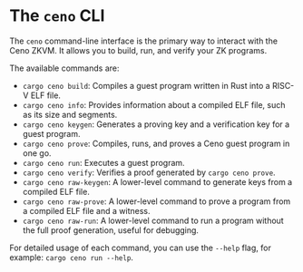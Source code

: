 # The `ceno` CLI

The `ceno` command-line interface is the primary way to interact with the Ceno ZKVM. It allows you to build, run, and verify your ZK programs.

The available commands are:

- `cargo ceno build`: Compiles a guest program written in Rust into a RISC-V ELF file.
- `cargo ceno info`: Provides information about a compiled ELF file, such as its size and segments.
- `cargo ceno keygen`: Generates a proving key and a verification key for a guest program.
- `cargo ceno prove`: Compiles, runs, and proves a Ceno guest program in one go.
- `cargo ceno run`: Executes a guest program.
- `cargo ceno verify`: Verifies a proof generated by `cargo ceno prove`.
- `cargo ceno raw-keygen`: A lower-level command to generate keys from a compiled ELF file.
- `cargo ceno raw-prove`: A lower-level command to prove a program from a compiled ELF file and a witness.
- `cargo ceno raw-run`: A lower-level command to run a program without the full proof generation, useful for debugging.

For detailed usage of each command, you can use the `--help` flag, for example: `cargo ceno run --help`.
